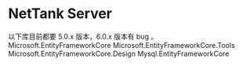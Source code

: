 # NetTank Server

以下库目前都要 5.0.x 版本，6.0.x 版本有 bug 。
Microsoft.EntityFrameworkCore
Microsoft.EntityFrameworkCore.Tools
Microsoft.EntityFrameworkCore.Design
Mysql.EntityFrameworkCore
